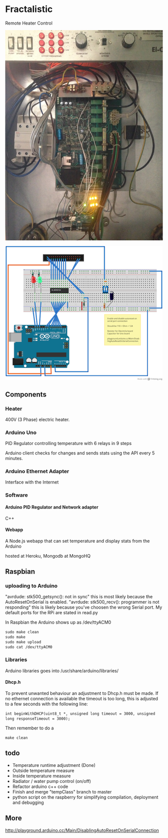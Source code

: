 # Fractalistic
Remote Heater Control

![](https://github.com/rhymn/fractalistic/blob/master/extra/elpanna.jpg)

![](https://github.com/rhymn/fractalistic/blob/master/extra/fritzing.png)

## Components

### Heater
400V (3 Phase) electric heater.

### Arduino Uno
PID Regulator controlling temperature with 6 relays in 9 steps

Arduino client checks for changes and sends stats using the API every 5 minutes.

### Arduino Ethernet Adapter
Interface with the Internet

### Software

#### Arduino PID Regulator and Network adapter
C++

#### Webapp
A Node.js webapp that can set temperature and display stats from the Arduino

hosted at Heroku, Mongodb at MongoHQ

## Raspbian

### uploading to Arduino
"avrdude: stk500_getsync(): not in sync" this is most likely because the AutoResetOnSerial is enabled.
"avrdude: stk500_recv(): programmer is not responding" this is likely because you've choosen the wrong Serial port. My default ports for the RPi are stated in read.py

In Raspbian the Arduino shows up as /dev/ttyACM0

```
sudo make clean
sudo make
sudo make upload
sudo cat /dev/ttyACM0
```

### Libraries
Arduino libraries goes into /usr/share/arduino/libraries/

#### Dhcp.h
To prevent unwanted behaviour an adjustment to Dhcp.h must be made. If no ethernet connection is available the timeout is too long, this is adjusted to a few seconds with the following line:

```
int beginWithDHCP(uint8_t *, unsigned long timeout = 3000, unsigned long responseTimeout = 3000);
```

Then remember to do a

```
make clean
```


## todo
* Temperature runtime adjustment (Done)
* Outside temperature measure
* Inside temperature measure
* Radiator / water pump control (on/off)
* Refactor arduino c++ code
* Finish and merge "tempClass" branch to master
* python script on the raspberry for simplifying compilation, deployment and debugging

## More
http://playground.arduino.cc/Main/DisablingAutoResetOnSerialConnection
